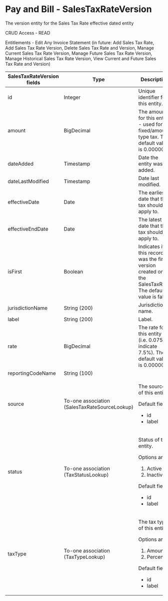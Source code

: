 # Pay and Bill - SalesTaxRateVersion

The version entity for the Sales Tax Rate effective dated entity

CRUD Access - READ

Entitlements - Edit Any Invoice Statement (in future: Add Sales Tax Rate, Add Sales Tax Rate Version, Delete Sales Tax Rate and Version, Manage Current Sales Tax Rate Version, Manage Future Sales Tax Rate Version, Manage Historical Sales Tax Rate Version, View Current and Future Sales Tax Rate and Version)

<table>
    <colgroup>
        <col width="20%" />
        <col width="20%" />
        <col width="20%" />
        <col width="20%" />
        <col width="20%" />
    </colgroup>
    <thead>
        <tr class="header">
            <th>SalesTaxRateVersion fields</th>
            <th>Type</th>
            <th>Description</th>
            <th>Not null</th>
            <th>Read-only</th>
        </tr>
    </thead>
    <tbody>
        <tr class="even">
            <td>id</td>
            <td>Integer</td>
            <td>Unique identifier for this entity.</td>
            <td>X</td>
            <td>X</td>
        </tr>
        <tr class="odd">
            <td>amount</td>
            <td>BigDecimal</td>
            <td>The amount for this entity - used for a fixed/amount type tax. The default value is 0.000000.</td>
            <td>X</td>
            <td>X</td>
        </tr>
        <tr class="even">
            <td>dateAdded</td>
            <td>Timestamp</td>
            <td>Date the entity was added.</td>
            <td>X</td>
            <td>X</td>
        </tr>
        <tr class="odd">
            <td>dateLastModified</td>
            <td>Timestamp</td>
            <td>Date last modified.</td>
            <td>X</td>
            <td>X</td>
        </tr>
        <tr class="even">
            <td>effectiveDate</td>
            <td>Date</td>
            <td>The earliest date that this tax should apply to.</td>
            <td>X</td>
            <td>X</td>
        </tr>
        <tr class="odd">
            <td>effectiveEndDate</td>
            <td>Date</td>
            <td>The latest date that this tax should apply to.</td>
            <td></td>
            <td>X</td>
        </tr>
        <tr class="even">
            <td>isFirst</td>
            <td>Boolean</td>
            <td>Indicates if this record was the first version created on the SalesTaxRate. The default value is false.</td>
            <td>X</td>
            <td>X</td>
        </tr>
        <tr class="odd">
            <td>jurisdictionName</td>
            <td>String (200)</td>
            <td>Jurisdiction name.</td>
            <td>X</td>
            <td>X</td>
        </tr>
        <tr class="even">
            <td>label</td>
            <td>String (200)</td>
            <td>Label.</td>
            <td>X</td>
            <td>X</td>
        </tr>
        <tr class="odd">
            <td>rate</td>
            <td>BigDecimal</td>
            <td>The rate for this entity (i.e. 0.075 to indicate 7.5%). The default value is 0.000000.</td>
            <td>X</td>
            <td>X</td>
        </tr>
        <tr class="even">
            <td>reportingCodeName</td>
            <td>String (100)</td>
            <td></td>
            <td></td>
            <td>X</td>
        </tr>
        <tr class="odd">
            <td>source</td>
            <td>To-one association (SalesTaxRateSourceLookup)</td>
            <td>
                <p>The source of this entity.</p>
                <p>Default fields:</p>
                <ul>
                    <li>id</li>
                    <li>label</li>
                </ul>
            </td>
            <td>X</td>
            <td>X</td>
        </tr>
        <tr class="even">
            <td>status</td>
            <td>To-one association (TaxStatusLookup)</td>
            <td>
                <p>Status of this entity.</p>
                <p>Options are:</p>
                <ol>
                    <li>Active</li>
                    <li>Inactive</li>
                </ol>
                <p>Default fields:</p>
                <ul>
                    <li>id</li>
                    <li>label</li>
                </ul>
            </td>
            <td>X</td>
            <td>X</td>
        </tr>
        <tr class="odd">
            <td>taxType</td>
            <td>To-one association (TaxTypeLookup)</td>
            <td>
                <p>The tax type of this entity.</p>
                <p>Options are:</p>
                <ol>
                    <li>Amount</li>
                    <li>Percent</li>
                </ol>
                <p>Default fields:</p>
                <ul>
                    <li>id</li>
                    <li>label</li>
                </ul>
            </td>
            <td>X</td>
            <td>X</td>
        </tr>
    </tbody>
</table>
